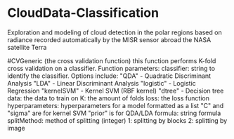 # CloudData-Classification
Exploration and modeling of cloud detection in the polar regions based on radiance recorded automatically by the MISR sensor abroad the NASA satellite Terra


#CVGeneric (the cross validation function)
this function performs K-fold cross validation on a classifier.
Function parameters:
  classifier: string to identify the classifier. Options include:
    "QDA" - Quadratic Discriminant Analysis
    "LDA" - Linear Discriminant Analysis
    "logistic" - Logistic Regression
    "kernelSVM" - Kernel SVM (RBF kernel)
    "dtree" - Decision tree
  data: the data to train on
  K: the amount of folds
  loss: the loss function
  hyperparameters: hyperparameters for a model formatted as a list
    "C" and "sigma" are for kernel SVM
    "prior" is for QDA/LDA
  formula: string formula
  splitMethod: method of splitting (integer)
    1: splitting by blocks
    2: splitting by image